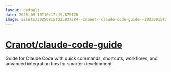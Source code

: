 ```yaml
---
layout: default
date: 2025-09-16T10:17:19.879170
image: assets/20250915T225837284--Cranot--claude-code-guide--20250915T230741542--cropped.png
---
```


# [Cranot/claude-code-guide](https://github.com/Cranot/claude-code-guide)

Guide for Claude Code with quick commands, shortcuts, workflows, and advanced integration tips for smarter development
